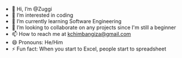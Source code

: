 - 👋 Hi, I’m @Zuggi
- 👀 I’m interested in coding
- 🌱 I’m currently learning Software Engineering
- 💞️ I’m looking to collaborate on any projects since I'm still a beginner
- 📫 How to reach me at kchimbangiza@gmail.com
- 😄 Pronouns: He/Him
- ⚡ Fun fact: When you start to Excel, people start to spreadsheet

<!---
Zuggii/Zuggii is a ✨ special ✨ repository because its `README.md` (this file) appears on your GitHub profile.
You can click the Preview link to take a look at your changes.
--->
